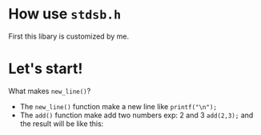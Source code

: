 # How use `stdsb.h`

First this libary is customized by me.

# Let's start!

What makes `new_line()`?

* The `new_line()` function make a new line like ``printf("\n");``
* The `add()` function make add two numbers exp: 2 and 3 `add(2,3);` and the result will be like this:

